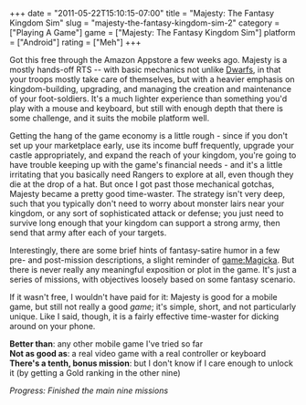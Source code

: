 +++
date = "2011-05-22T15:10:15-07:00"
title = "Majesty: The Fantasy Kingdom Sim"
slug = "majesty-the-fantasy-kingdom-sim-2"
category = ["Playing A Game"]
game = ["Majesty: The Fantasy Kingdom Sim"]
platform = ["Android"]
rating = ["Meh"]
+++

Got this free through the Amazon Appstore a few weeks ago.  Majesty is a mostly hands-off RTS -- with basic mechanics not unlike [Dwarfs](game:Dwarfs!?), in that your troops mostly take care of themselves, but with a heavier emphasis on kingdom-building, upgrading, and managing the creation and maintenance of your foot-soldiers.  It's a much lighter experience than something you'd play with a mouse and keyboard, but still with enough depth that there is some challenge, and it suits the mobile platform well.

Getting the hang of the game economy is a little rough - since if you don't set up your marketplace early, use its income buff frequently, upgrade your castle appropriately, and expand the reach of your kingdom, you're going to have trouble keeping up with the game's financial needs - and it's a little irritating that you basically need Rangers to explore at all, even though they die at the drop of a hat.  But once I got past those mechanical gotchas, Majesty became a pretty good time-waster.  The strategy isn't very deep, such that you typically don't need to worry about monster lairs near your kingdom, or any sort of sophisticated attack or defense; you just need to survive long enough that your kingdom can support a strong army, then send that army after each of your targets.

Interestingly, there are some brief hints of fantasy-satire humor in a few pre- and post-mission descriptions, a slight reminder of <game:Magicka>.  But there is never really any meaningful exposition or plot in the game.  It's just a series of missions, with objectives loosely based on some fantasy scenario.

If it wasn't free, I wouldn't have paid for it: Majesty is good for a mobile game, but still not really a good <i>game</i>; it's simple, short, and not particularly unique.  Like I said, though, it is a fairly effective time-waster for dicking around on your phone.

<b>Better than</b>: any other mobile game I've tried so far  
<b>Not as good as</b>: a real video game with a real controller or keyboard  
<b>There's a tenth, bonus mission</b>: but I don't know if I care enough to unlock it (by getting a Gold ranking in the other nine)

<i>Progress: Finished the main nine missions</i>